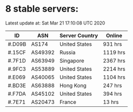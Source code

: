 # 8 stable servers:

Latest update at: Sat Mar 21 17:10:08 UTC 2020

| ID | ASN | Server Country | Online |
| -- | --- | -------------- | ------ |
| #.D09B | AS174 | United States | 931 hrs |
| #.15CF | AS49392 | Russia | 1119 hrs |
| #.7F1D | AS63949 | Singapore | 2367 hrs |
| #.9FC3 | AS53889 | United States | 2214 hrs |
| #.E069 | AS40065 | United States | 1104 hrs |
| #.BD3E | AS63888 | Hong Kong | 247 hrs |
| #.F7DA | AS45102 | United States | 394 hrs |
| #.7E71 | AS20473 | France | 13 hrs |

